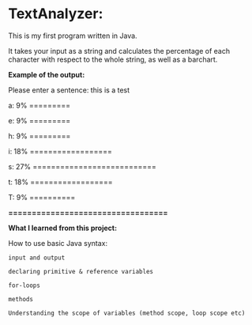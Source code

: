 # TextAnalyzer:

This is my first program written in Java.

It takes your input as a string and calculates the percentage
of each character with respect to the whole string, as well as a barchart.

**Example of the output:**

Please enter a sentence: this is a test
  
 a: 9%  =========

 e: 9%  =========

 h: 9%  =========

 i: 18% ==================

 s: 27% ===========================

  t: 18% ==================

  T: 9% ==========

**==================================**

**What I learned from this project:**

How to use basic Java syntax:
    
    input and output

    declaring primitive & reference variables
    
    for-loops

    methods

    Understanding the scope of variables (method scope, loop scope etc)

